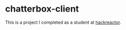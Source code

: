 # chatterbox-client
This is a project I completed as a student at [hackreactor](http://hackreactor.com).
